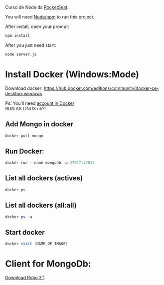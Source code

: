 Curso de Node da [RocketSeat](https://rocketseat.com.br/starter/curso-gratuito-nodejs). 

You will need [Node/npm](https://nodejs.org/en/download/) to run this project.

After install, open your prompt:

```PowerShell
npm install
```

After you just need start:
```PowerShell
node server.js
```

# Install Docker (Windows:Mode)
Download docker:
https://hub.docker.com/editions/community/docker-ce-desktop-windows  

Ps: You'll need [account in Docker](https://hub.docker.com/signup)  
RUN AS LINUX ok?!



## Add Mongo in docker
```PowerShell
docker pull mongo
```

## Run Docker:
```PowerShell
docker run --name mongodb -p 27017:27017
```

## List all dockers (actives)
```PowerShell
docker ps
```

## List all dockers (all:all)
```PowerShell
docker ps -a
```

## Start docker 
```PowerShell
docker start [NAME_OF_IMAGE]
```

# Client for MongoDb:
[Download Robo 3T](https://robomongo.org/download)  